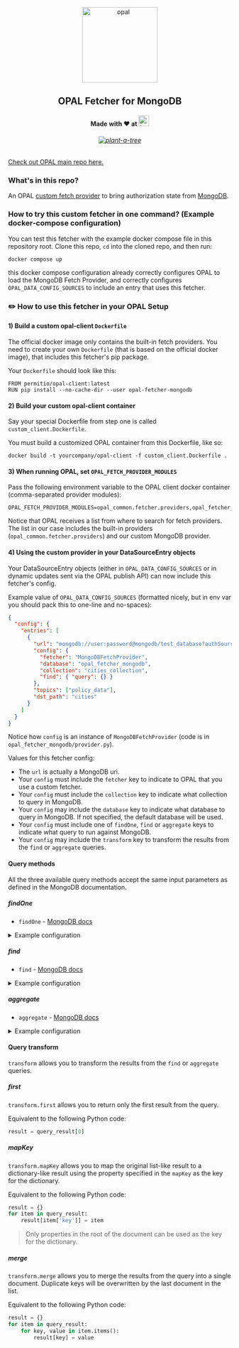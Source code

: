<p  align="center">
 <img src="https://i.ibb.co/BGVBmMK/opal.png" height=170 alt="opal" border="0" />
</p>
<h2 align="center">
OPAL Fetcher for MongoDB
</h2>

<h4 align="center">
Made with ❤️ at <a href="https://treedom.net"><img src="https://i.ibb.co/QfYVtP5/Treedom-logo.png" height="24" alt="treedom" border="0" /></a>
</h4>

<h6 align="center">
<a href="https://www.treedom.net/it/organization/treedom/event/treedom-open-source"><img src="https://badges.treedom.net/badge/f/treedom-open-source" alt="plant-a-tree" border="0" /></a>
</h6>

[Check out OPAL main repo here.](https://github.com/permitio/opal)


### What's in this repo?
An OPAL [custom fetch provider](https://docs.opal.ac/tutorials/write_your_own_fetch_provider) to bring authorization state from [MongoDB](https://www.mongodb.com/).

### How to try this custom fetcher in one command? (Example docker-compose configuration)

You can test this fetcher with the example docker compose file in this repository root. Clone this repo, `cd` into the cloned repo, and then run:
```
docker compose up
```
this docker compose configuration already correctly configures OPAL to load the MongoDB Fetch Provider, and correctly configures `OPAL_DATA_CONFIG_SOURCES` to include an entry that uses this fetcher.

### ✏️ How to use this fetcher in your OPAL Setup

#### 1) Build a custom opal-client `Dockerfile`

The official docker image only contains the built-in fetch providers. You need to create your own `Dockerfile` (that is based on the official docker image), that includes this fetcher's pip package.

Your `Dockerfile` should look like this:
```
FROM permitio/opal-client:latest
RUN pip install --no-cache-dir --user opal-fetcher-mongodb
```

#### 2) Build your custom opal-client container
Say your special Dockerfile from step one is called `custom_client.Dockerfile`.

You must build a customized OPAL container from this Dockerfile, like so:
```
docker build -t yourcompany/opal-client -f custom_client.Dockerfile .
```

#### 3) When running OPAL, set `OPAL_FETCH_PROVIDER_MODULES`
Pass the following environment variable to the OPAL client docker container (comma-separated provider modules):
```
OPAL_FETCH_PROVIDER_MODULES=opal_common.fetcher.providers,opal_fetcher_mongodb.provider
```
Notice that OPAL receives a list from where to search for fetch providers.
The list in our case includes the built-in providers (`opal_common.fetcher.providers`) and our custom MongoDB provider.

#### 4) Using the custom provider in your DataSourceEntry objects

Your DataSourceEntry objects (either in `OPAL_DATA_CONFIG_SOURCES` or in dynamic updates sent via the OPAL publish API) can now include this fetcher's config.

Example value of `OPAL_DATA_CONFIG_SOURCES` (formatted nicely, but in env var you should pack this to one-line and no-spaces):
```json
{
  "config": {
    "entries": [
      {
        "url": "mongodb://user:password@mongodb/test_database?authSource=admin",
        "config": {
          "fetcher": "MongoDBFetchProvider",
          "database": "opal_fetcher_mongodb",
          "collection": "cities_collection",
          "find": { "query": {} }
        },
        "topics": ["policy_data"],
        "dst_path": "cities"
      }
    ]
  }
}
```

Notice how `config` is an instance of `MongoDBFetchProvider` (code is in `opal_fetcher_mongodb/provider.py`).

Values for this fetcher config:
* The `url` is actually a MongoDB uri.
* Your `config` must include the `fetcher` key to indicate to OPAL that you use a custom fetcher.
* Your `config` must include the `collection` key to indicate what collection to query in MongoDB.
* Your `config` may include the `database` key to indicate what database to query in MongoDB. If not specified, the default database will be used.
* Your `config` must include one of `findOne`, `find` or `aggregate` keys to indicate what query to run against MongoDB.
* Your `config` may include the `transform` key to transform the results from the `find` or `aggregate` queries.

#### Query methods
All the three available query methods accept the same input parameters as defined in the MongoDB documentation.

##### findOne

* `findOne` - [MongoDB docs](https://docs.mongodb.com/manual/reference/method/db.collection.findOne/)

<details>
  <summary>Example configuration</summary>

```json
{
  "config": {
    "entries": [
      {
        ...
        "config": {
          ...
          "findOne": {
            "query": {
              ...
            },
            "projection": {
              ...
            },
            "options": {
              ...
            }
          }
        }
      }
    ]
  }
}
```
</details>

##### find

* `find` - [MongoDB docs](https://docs.mongodb.com/manual/reference/method/db.collection.find/)

<details>
  <summary>Example configuration</summary>

```json
{
  "config": {
    "entries": [
      {
        ...
        "config": {
          ...
          "find": {
            "query": {
              ...
            },
            "projection": {
              ...
            },
            "options": {
              ...
            }
          },
          "transform": {
            "first": false,
            "mapKey": "",
            "merge": true
          }
        }
      }
    ]
  }
}
```
</details>

##### aggregate

* `aggregate` - [MongoDB docs](https://docs.mongodb.com/manual/reference/method/db.collection.aggregate/)

<details>
  <summary>Example configuration</summary>

```json
{
  "config": {
    "entries": [
      {
        ...
        "config": {
          ...
          "aggregate": {
            "pipeline": [
              ...
            ],
            "options": {
              ...
            }
          },
          "transform": {
            "first": false,
            "mapKey": ""
          }
        }
      }
    ]
  }
}
```
</details>

#### Query transform
`transform` allows you to transform the results from the `find` or `aggregate` queries.

##### first
`transform.first` allows you to return only the first result from the query.

Equivalent to the following Python code:

```python
result = query_result[0]
```

##### mapKey
`transform.mapKey` allows you to map the original list-like result to a dictionary-like result using the property specified in the `mapKey` as the key for the dictionary.

Equivalent to the following Python code:

```python
result = {}
for item in query_result:
    result[item['key']] = item
```

> Only properties in the root of the document can be used as the key for the dictionary.

##### merge

`transform.merge` allows you to merge the results from the query into a single document. Duplicate keys will be overwritten by the last document in the list.

Equivalent to the following Python code:

```python
result = {}
for item in query_result:
    for key, value in item.items():
        result[key] = value
```